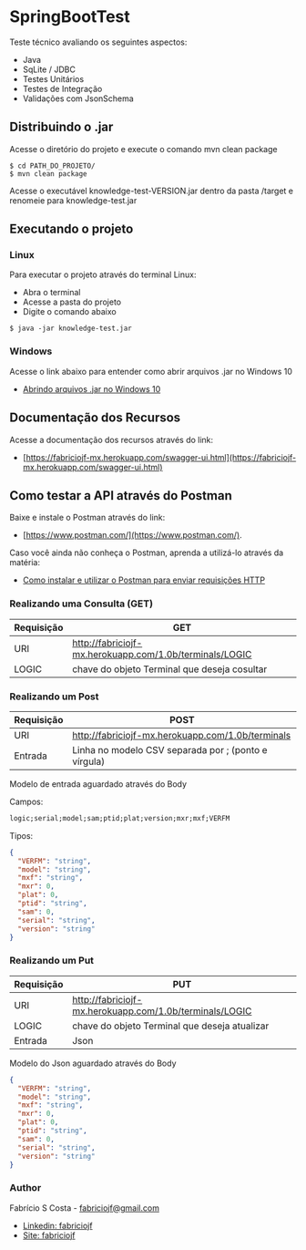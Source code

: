 # SpringBootTest

Teste técnico avaliando os seguintes aspectos:

* Java
* SqLite / JDBC
* Testes Unitários
* Testes de Integração
* Validações com JsonSchema

## Distribuindo o .jar

Acesse o diretório do projeto e execute o comando mvn clean package

```console
$ cd PATH_DO_PROJETO/
$ mvn clean package
```

Acesse o executável knowledge-test-VERSION.jar dentro da pasta /target e renomeie 
para knowledge-test.jar

## Executando o projeto

### Linux

Para executar o projeto através do terminal Linux:

* Abra o terminal
* Acesse a pasta do projeto
* Digite o comando abaixo

```console
$ java -jar knowledge-test.jar
```

### Windows

Acesse o link abaixo para entender como abrir arquivos .jar no Windows 10

* [Abrindo arquivos .jar no Windows 10](https://answers.microsoft.com/pt-br/windows/forum/windows_10-other_settings/abrindo-arquivos-jar-no-windows-10/59036c1f-5bcf-4826-a833-9b160d7cb3b9)

## Documentação dos Recursos

Acesse a documentação dos recursos através do link:

* [https://fabriciojf-mx.herokuapp.com/swagger-ui.html](https://fabriciojf-mx.herokuapp.com/swagger-ui.html)


## Como testar a API através do Postman

Baixe e instale o Postman através do link:

* [https://www.postman.com/](https://www.postman.com/). 

Caso você ainda não conheça o Postman, aprenda a utilizá-lo através da matéria:

* [Como instalar e utilizar o Postman para enviar requisições HTTP](https://atendimento.tecnospeed.com.br/hc/pt-br/articles/360017143594-Como-instalar-e-utilizar-o-Postman-para-enviar-requisi%C3%A7%C3%B5es-HTTP)

### Realizando uma Consulta (GET)

| Requisição | **GET** |
| --- | --- |
| URI | http://fabriciojf-mx.herokuapp.com/1.0b/terminals/LOGIC |
| LOGIC | chave do objeto Terminal que deseja cosultar |


### Realizando um Post

| Requisição | **POST** |
| --- | --- |
| URI | http://fabriciojf-mx.herokuapp.com/1.0b/terminals |
| Entrada | Linha no modelo CSV separada por ; (ponto e vírgula) | 

Modelo de entrada aguardado através do Body

Campos:

```html
logic;serial;model;sam;ptid;plat;version;mxr;mxf;VERFM
```

Tipos:

```json
{
  "VERFM": "string",
  "model": "string",
  "mxf": "string",
  "mxr": 0,
  "plat": 0,
  "ptid": "string",
  "sam": 0,
  "serial": "string",
  "version": "string"
}
```

### Realizando um Put

| Requisição | **PUT** |
| --- | --- |
| URI | http://fabriciojf-mx.herokuapp.com/1.0b/terminals/LOGIC |
| LOGIC | chave do objeto Terminal que deseja atualizar |
| Entrada | Json | 

Modelo do Json aguardado através do Body

```json
{
  "VERFM": "string",
  "model": "string",
  "mxf": "string",
  "mxr": 0,
  "plat": 0,
  "ptid": "string",
  "sam": 0,
  "serial": "string",
  "version": "string"
}
```

### Author

Fabrício S Costa - fabriciojf@gmail.com

* [Linkedin: fabriciojf](https://www.linkedin.com/in/fabricioscosta/)
* [Site: fabriciojf](https://fabriciojf.com)